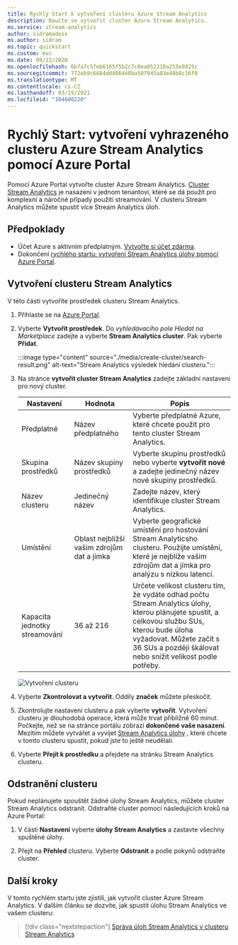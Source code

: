 ```yaml
---
title: Rychlý Start k vytvoření clusteru Azure Stream Analytics
description: Naučte se vytvořit cluster Azure Stream Analytics.
ms.service: stream-analytics
author: sidramadoss
ms.author: sidram
ms.topic: quickstart
ms.custom: mvc
ms.date: 09/22/2020
ms.openlocfilehash: 6b7a7c5feb6165f5b2c7c0ea052318a255e8025c
ms.sourcegitcommit: 772eb9c6684dd4864e0ba507945a83e48b8c16f0
ms.translationtype: MT
ms.contentlocale: cs-CZ
ms.lasthandoff: 03/19/2021
ms.locfileid: "104600220"
---
```

# <a name="quickstart-create-a-dedicated-azure-stream-analytics-cluster-using-azure-portal"></a>Rychlý Start: vytvoření vyhrazeného clusteru Azure Stream Analytics pomocí Azure Portal

Pomocí Azure Portal vytvořte cluster Azure Stream Analytics. [Cluster Stream Analytics](cluster-overview.md) je nasazení v jednom tenantovi, které se dá použít pro komplexní a náročné případy použití streamování. V clusteru Stream Analytics můžete spustit více Stream Analytics úloh.

## <a name="prerequisites"></a>Předpoklady

* Účet Azure s aktivním předplatným. [Vytvořte si účet zdarma](https://azure.microsoft.com/free/?WT.mc_id=A261C142F).
* Dokončení [rychlého startu: vytvoření Stream Analytics úlohy pomocí Azure Portal](stream-analytics-quick-create-portal.md).

## <a name="create-a-stream-analytics-cluster"></a>Vytvoření clusteru Stream Analytics

V této části vytvoříte prostředek clusteru Stream Analytics.

1. Přihlaste se na [Azure Portal](https://portal.azure.com).

1. Vyberte **Vytvořit prostředek**. Do *vyhledávacího pole Hledat na Marketplace* zadejte a vyberte **Stream Analytics cluster**. Pak vyberte **Přidat**.

   :::image type="content" source="./media/create-cluster/search-result.png" alt-text="Stream Analytics výsledek hledání clusteru.":::

1. Na stránce **vytvořit cluster Stream Analytics** zadejte základní nastavení pro nový cluster.

   |Nastavení|Hodnota|Popis |
   |---|---|---|
   |Předplatné|Název předplatného|Vyberte předplatné Azure, které chcete použít pro tento cluster Stream Analytics. |
   |Skupina prostředků|Název skupiny prostředků|Vyberte skupinu prostředků nebo vyberte **vytvořit nové** a zadejte jedinečný název nové skupiny prostředků. |
   |Název clusteru|Jedinečný název|Zadejte název, který identifikuje cluster Stream Analytics.|
   |Umístění|Oblast nejbližší vašim zdrojům dat a jímka|Vyberte geografické umístění pro hostování Stream Analyticsho clusteru. Použijte umístění, které je nejblíže vašim zdrojům dat a jímka pro analýzu s nízkou latencí.|
   |Kapacita jednotky streamování|36 až 216 |Určete velikost clusteru tím, že vydáte odhad počtu Stream Analytics úlohy, kterou plánujete spustit, a celkovou službu SUs, kterou bude úloha vyžadovat. Můžete začít s 36 SUs a později škálovat nebo snížit velikost podle potřeby.|

   ![Vytvoření clusteru](./media/create-cluster/create-cluster.png)

1. Vyberte **Zkontrolovat a vytvořit**. Oddíly **značek** můžete přeskočit.

1. Zkontrolujte nastavení clusteru a pak vyberte **vytvořit**. Vytvoření clusteru je dlouhodobá operace, která může trvat přibližně 60 minut. Počkejte, než se na stránce portálu zobrazí **dokončené vaše nasazení**. Mezitím můžete vytvářet a vyvíjet [Stream Analytics úlohy](stream-analytics-quick-create-portal.md#create-a-stream-analytics-job) , které chcete v tomto clusteru spustit, pokud jste to ještě neudělali.

1. Vyberte **Přejít k prostředku** a přejdete na stránku Stream Analytics clusteru.

## <a name="delete-your-cluster"></a>Odstranění clusteru

Pokud neplánujete spouštět žádné úlohy Stream Analytics, můžete cluster Stream Analytics odstranit. Odstraňte cluster pomocí následujících kroků na Azure Portal:

1. V části **Nastavení** vyberte **úlohy Stream Analytics** a zastavte všechny spuštěné úlohy.

1. Přejít na **Přehled** clusteru. Vyberte **Odstranit** a podle pokynů odstraňte cluster.

## <a name="next-steps"></a>Další kroky

V tomto rychlém startu jste zjistili, jak vytvořit cluster Azure Stream Analytics. V dalším článku se dozvíte, jak spustit úlohu Stream Analytics ve vašem clusteru:

> [!div class="nextstepaction"]
> [Správa úloh Stream Analytics v clusteru Stream Analytics](manage-jobs-cluster.md)
